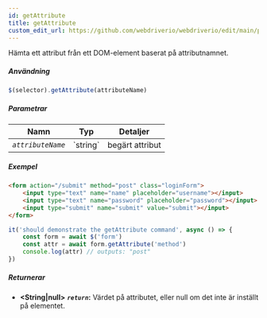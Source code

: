 ```yaml
---
id: getAttribute
title: getAttribute
custom_edit_url: https://github.com/webdriverio/webdriverio/edit/main/packages/webdriverio/src/commands/element/getAttribute.ts
---
```


Hämta ett attribut från ett DOM-element baserat på attributnamnet.

##### Användning

```js
$(selector).getAttribute(attributeName)
```

##### Parametrar

<table>
  <thead>
    <tr>
      <th>Namn</th><th>Typ</th><th>Detaljer</th>
    </tr>
  </thead>
  <tbody>
    <tr>
      <td><code><var>attributeName</var></code></td>
      <td>`string`</td>
      <td>begärt attribut</td>
    </tr>
  </tbody>
</table>

##### Exempel

```html title="index.html"
<form action="/submit" method="post" class="loginForm">
    <input type="text" name="name" placeholder="username"></input>
    <input type="text" name="password" placeholder="password"></input>
    <input type="submit" name="submit" value="submit"></input>
</form>
```

```js title="getAttribute.js"
it('should demonstrate the getAttribute command', async () => {
    const form = await $('form')
    const attr = await form.getAttribute('method')
    console.log(attr) // outputs: "post"
})
```

##### Returnerar

- **&lt;String|null&gt;**
            **<code><var>return</var></code>:** Värdet på attributet, eller null om det inte är inställt på elementet.